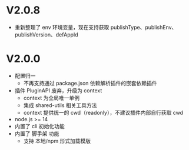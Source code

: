 # V2.0.8

- 重新整理了 env 环境变量，现在支持获取 publishType、publishEnv、publishVersion、defAppId

# V2.0.0

- 配置归一
  - 不再支持通过 package.json 依赖解析插件的嵌套依赖插件
- 插件 PluginAPI 废弃，升级为 context
  - context 为全局唯一单例
  - 集成 shared-utils 相关工具方法
  - context 提供统一的 cwd（readonly），不建议插件内部自行获取 cwd
- node.js >= 14
- 内置了 cli 初始化功能
- 内置了 脚手架 功能
  - 支持 本地/npm 形式加载模版